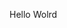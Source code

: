 Hello Wolrd
















































































































































































































































































































































































































































































































































































































































































































































































































































































































































































































































































































































































































































































































































































































































































































































































































































































































































































































































































































































































































































































































































































































































































































































































































































































































































































































































































































































































































































































































































































































































































































































































































































































































































































































































































































































































































